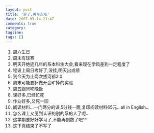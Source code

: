 ```yaml
---
layout: post
title: '算了,再写点吧'
date: 2007-03-14 21:47
comments: true
category: 
tagline: 
tags: []
---
```

    

  1. 周六生日
  2. 周末有球赛
  3. 明天开绝迹几年的系本科生大会,看来现在学风差到一定程度了
  4. 程设上周日考好了,没挂,明天出成绩
  5. 到今天为止两次拔河都2:0
  6. 周末可能要补做开会旷掉的实验
  7. 周五跟爸吃晚饭
  8. 课好多,已经忙死
  9. 作业好多,又死一回
  10. 阅读材料...一门两分的课,5分钱一面,复印阅读材料65元...all in English...
  11. 怎么课上又见到认识的别的系的人了呢...
  12. 这学期要好好学习了,不能再倒数了吧^^
  13. 这下真结束了不写了
